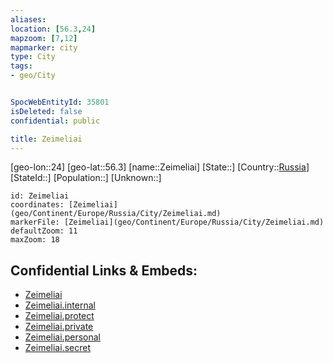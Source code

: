 ```yaml
---
aliases: 
location: [56.3,24]
mapzoom: [7,12] 
mapmarker: city 
type: City
tags:
- geo/City


SpocWebEntityId: 35801
isDeleted: false
confidential: public

title: Zeimeliai
---
```

[geo-lon::24]
[geo-lat::56.3]
[name::Zeimeliai]
[State::]
[Country::[Russia](geo/Continent/Europe/Russia.md)]
[StateId::]
[Population::]
[Unknown::]


```leaflet
id: Zeimeliai
coordinates: [Zeimeliai](geo/Continent/Europe/Russia/City/Zeimeliai.md)
markerFile: [Zeimeliai](geo/Continent/Europe/Russia/City/Zeimeliai.md)
defaultZoom: 11 
maxZoom: 18
```


## Confidential Links & Embeds: 
- [Zeimeliai](../../../../../../_public/geo/Continent/Europe/Russia/City/Zeimeliai.md) 
- [Zeimeliai.internal](../../../../../../_internal/geo/Continent/Europe/Russia/City/Zeimeliai.internal.md) 
- [Zeimeliai.protect](../../../../../../_protect/geo/Continent/Europe/Russia/City/Zeimeliai.protect.md) 
- [Zeimeliai.private](../../../../../../_private/geo/Continent/Europe/Russia/City/Zeimeliai.private.md) 
- [Zeimeliai.personal](../../../../../../_personal/geo/Continent/Europe/Russia/City/Zeimeliai.personal.md) 
- [Zeimeliai.secret](../../../../../../_secret/geo/Continent/Europe/Russia/City/Zeimeliai.secret.md) 
